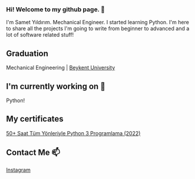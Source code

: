 ### Hi! Welcome to my github page. 👋

I'm Samet Yıldırım. Mechanical Engineer. I started learning Python.
I'm here to share all the projects I'm going to write from beginner to advanced and a lot of software related stuff!

## Graduation

Mechanical Engineering |  [Beykent University](https://www.beykent.edu.tr/)

## I'm currently working on 🔭

Python!

## My certificates

[ 50+ Saat Tüm Yönleriyle Python 3 Programlama (2022)](https://www.udemy.com/certificate/UC-0164a592-9548-466b-a549-576d393353ab/)


## Contact Me 📫

[Instagram](https://www.instagram.com/baskomserbaki)
